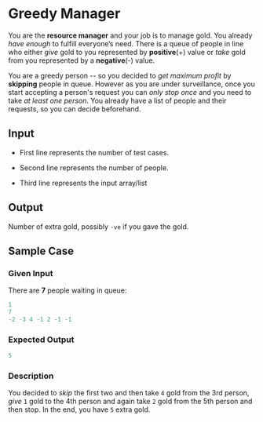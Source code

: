 # Greedy Manager

You are the **resource manager** and your job is to manage gold. You already *have enough* to fulfill everyone’s need. There is a queue of people in line who either *give* gold to you represented by **positive**(+) value or *take* gold from you represented by a **negative**(-) value. 

You are a greedy person -- so you decided to *get maximum profit* by **skipping** people in queue. However as you are under surveillance, once you start accepting a person's request you can *only stop once* and you need to take *at least one person*. You already have a list of people and their requests, so you can decide beforehand.

## Input

- First line represents the number of test cases.

- Second line represents the number of people.

- Third line represents the input array/list

## Output

Number of extra gold, possibly `-ve` if you gave the gold.

## Sample Case

### Given Input

There are **7** people waiting in queue:

```py
1
7
-2 -3 4 -1 2 -1 -1
```

### Expected Output

```py
5
```

### Description

You decided to *skip* the first two and then take `4` gold from the 3rd person, *give* `1` gold to the 4th person and again take `2` gold from the 5th person and then stop. In the end, you have `5` extra gold.
